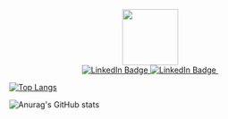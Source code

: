 
<div id="header" align="center">
  <img src="https://media.giphy.com/media/M9gbBd9nbDrOTu1Mqx/giphy.gif" height="100"/>
</div>
<div id="badges" align="center">
  <a href="https://www.linkedin.com/in/beki-imanuil-aa6a24219/">
    <img src="https://img.shields.io/badge/LinkedIn-blue?style=for-the-badge&logo=linkedin&logoColor=white" alt="LinkedIn Badge"/>
  </a>
  <a href="https://t.me/beki_imanuil">
    <img src="https://img.shields.io/badge/Telegram-blue?style=for-the-badge&logo=Telegram&color=white" alt="LinkedIn Badge"/>
  </a>
  <img src="https://komarev.com/ghpvc/?username=Beki95&style=flat-square&color=blue" alt=""/>
</div>



[![Top Langs](https://github-readme-stats.vercel.app/api/top-langs/?username=Beki95&layout=compact)](https://github.com/anuraghazra/github-readme-stats)

![Anurag's GitHub stats](https://github-readme-stats.vercel.app/api?username=Beki95&show_icons=true&theme=radical)
<!--
**Beki95/Beki95** is a ✨ _special_ ✨ repository because its `README.md` (this file) appears on your GitHub profile.

Here are some ideas to get you started:


- 🔭 I’m currently working on ...
- 🌱 I’m currently learning ...
- 👯 I’m looking to collaborate on ...
- 🤔 I’m looking for help with ...
- 💬 Ask me about ...
- 📫 How to reach me: ...
- 😄 Pronouns: ...
- ⚡ Fun fact: ...
-->
